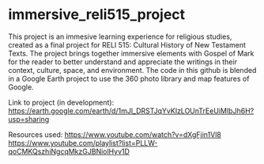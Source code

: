 # immersive_reli515_project

This project is an immesive learning experience for religious studies, created as a final project for RELI 515: Cultural History of New Testament Texts. 
The project brings together immersive elements with Gospel of Mark for the reader to better understand and appreciate the writings in their context, culture, space, and environment.
The code in this github is blended in a Google Earth project to use the 360 photo library and map features of Google.

Link to project (in development): https://earth.google.com/earth/d/1mJl_DRSTJqYvKIzLOUnTrEeUiMIbJh6H?usp=sharing

Resources used: 
https://www.youtube.com/watch?v=dXgFjin1Vl8
https://www.youtube.com/playlist?list=PLLW-qoCMKQszhiNgcqMkzGJBNiolHyv1D